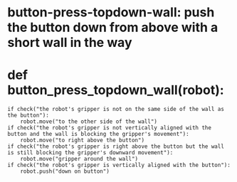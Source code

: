 # button-press-topdown-wall: push the button down from above with a short wall in the way
# def button_press_topdown_wall(robot):
    if check("the robot's gripper is not on the same side of the wall as the button"):
        robot.move("to the other side of the wall")
    if check("the robot's gripper is not vertically aligned with the button and the wall is blocking the gripper's movement"):
        robot.move("to right above the button")
    if check("the robot's gripper is right above the button but the wall is still blocking the gripper's downward movement"):
        robot.move("gripper around the wall")
    if check("the robot's gripper is vertically aligned with the button"):
        robot.push("down on button")